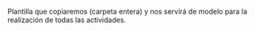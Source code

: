 Plantilla que copiaremos (carpeta entera) y nos servirá de modelo para la realización de todas las actividades.
